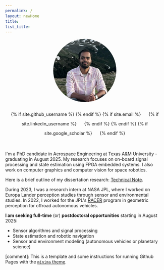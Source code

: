 ```yaml
---
permalink: /
layout: newHome
title: 
list_title: 
---
```


<div style="text-align: center;">
  <img src="./assets/imgs/img1_rcb.png" alt="YoDontScamMe" style="width:200px; height:200px; border-radius:50%; object-fit:cover;">
  <br><br>
  <div class="social-icons">
    {% if site.github_username %}
      <!--a href="https://github.com/{{ site.github_username }}" target="_blank">
        <i class="fab fa-github" style="font-size: 30px; margin: 0 10px;"></i>
      </a-->
    {% endif %}
    {% if site.email %}
      <a href="mailto:{{ site.email }}" target="_blank">
        <i class="fas fa-envelope" style="font-size: 25px; margin: 0 10px;"></i>
      </a>
    {% if site.linkedin_username %}
      <a href="https://www.linkedin.com/in/{{ site.linkedin_username }}" target="_blank">
        <i class="fab fa-linkedin" style="font-size: 25px; margin: 0 10px;"></i>
      </a>
    {% endif %}
    {% endif %}
    {% if site.google_scholar %}
      <a href="https://scholar.google.com/citations?user={{ site.google_scholar }}" target="_blank">
        <i class="fas fa-graduation-cap" style="font-size: 25px; margin: 0 10px;"></i>
      </a>
    {% endif %}
  </div>
</div>

&nbsp;


I'm a PhD candidate in Aerospace Engineering at Texas A&M University - graduating in August 2025. My research focuses on on-board signal processing and state estimation using FPGA embedded systems. I also work on computer graphics and computer vision for space robotics.

Here is a brief outline of my dissertation research: [Technical Note](./assets/imgs/pubs/Ram_Dissertation_Poster.pdf "Poster").

During 2023, I was a research intern at NASA JPL, where I worked on Europa Lander perception studies through sensor and environmental studies. In 2022, I worked for the JPL's [RACER](https://www-robotics.jpl.nasa.gov/what-we-do/research-tasks/racer/) program in geometric perception for offroad autonomous vehicles.

**I am seeking full-time** (or) **postdoctoral opportunities** starting in August 2025: 
- Sensor algorithms and signal processing
- State estimation and robotic navigation
- Sensor and environment modeling (autonomous vehicles or planetary science)
&nbsp;

[comment]: This is a template and some instructions for running Github Pages with the [`minima` theme][minima].

[gh-site]: https://pages.github.com/
[minima]: https://github.com/jekyll/minima/tree/2.5-stable
[jk]: https://jekyllrb.com/
[gh]: https://help.github.com/en/github/working-with-github-pages
[issue]: https://github.com/jsanz/gh-pages-minima-starter/issues/new/choose
[contact]: https://jorgesanz.net/contact/